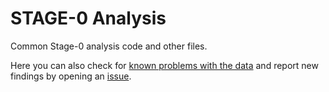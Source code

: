 # STAGE-0 Analysis

Common Stage-0 analysis code and other files.

Here you can also check for [known problems with the data](https://github.com/FPS-URB-RCC/STAGE-0_Analysis/issues?q=is%3Aissue+is%3Aopen+label%3A%22problem+with+data%22) and report new findings by opening an [issue](https://github.com/FPS-URB-RCC/STAGE-0_Analysis/issues/new?labels=problem+with+data).
